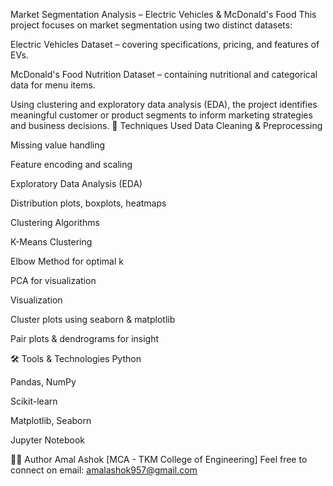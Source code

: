 Market Segmentation Analysis – Electric Vehicles & McDonald's Food
This project focuses on market segmentation using two distinct datasets:

Electric Vehicles Dataset – covering specifications, pricing, and features of EVs.

McDonald's Food Nutrition Dataset – containing nutritional and categorical data for menu items.

Using clustering and exploratory data analysis (EDA), the project identifies meaningful customer or product segments to inform marketing strategies and business decisions.
🧪 Techniques Used
Data Cleaning & Preprocessing

Missing value handling

Feature encoding and scaling

Exploratory Data Analysis (EDA)

Distribution plots, boxplots, heatmaps

Clustering Algorithms

K-Means Clustering

Elbow Method for optimal k

PCA for visualization

Visualization

Cluster plots using seaborn & matplotlib

Pair plots & dendrograms for insight

🛠️ Tools & Technologies
Python

Pandas, NumPy

Scikit-learn

Matplotlib, Seaborn

Jupyter Notebook

👨‍💻 Author
Amal Ashok
[MCA - TKM College of Engineering]
Feel free to connect on email: amalashok957@gmail.com
